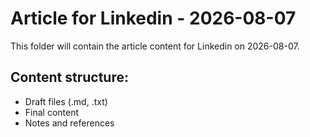 # Article for Linkedin - 2026-08-07

This folder will contain the article content for Linkedin on 2026-08-07.

## Content structure:
- Draft files (.md, .txt)
- Final content
- Notes and references

